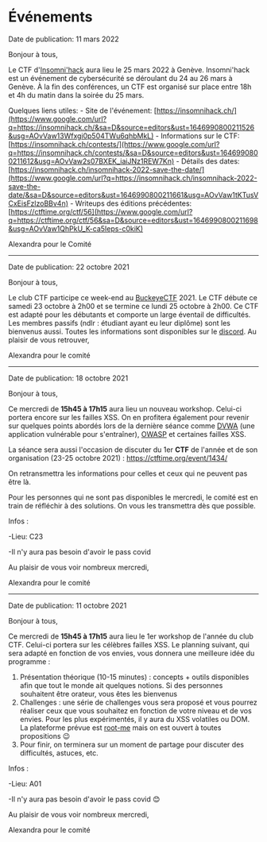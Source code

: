 # Événements

Date de publication: 11 mars 2022

Bonjour à tous,

Le CTF d'[Insomni'hack](https://insomnihack.ch/contests/) aura lieu le 25 mars 2022 à Genève. Insomni'hack est un événement de cybersécurité se déroulant du 24 au 26 mars à Genève. 
À la fin des conférences, un CTF est organisé sur place entre 18h et 4h du matin dans la soirée du 25 mars.

Quelques liens utiles:
   \- Site de l'événement: [https://insomnihack.ch/](https://www.google.com/url?q=https://insomnihack.ch/&sa=D&source=editors&ust=1646990800211526&usg=AOvVaw13Wfxgi0p504TWu6qhbMkL)
   \- Informations sur le CTF: [https://insomnihack.ch/contests/](https://www.google.com/url?q=https://insomnihack.ch/contests/&sa=D&source=editors&ust=1646990800211612&usg=AOvVaw2s07BXEK_iaiJNz1REW7Kn)
   \- Détails des dates: [https://insomnihack.ch/insomnihack-2022-save-the-date/](https://www.google.com/url?q=https://insomnihack.ch/insomnihack-2022-save-the-date/&sa=D&source=editors&ust=1646990800211661&usg=AOvVaw1tKTusVCxEisFzlzoBBv4n)
   \- Writeups des éditions précédentes: [https://ctftime.org/ctf/56](https://www.google.com/url?q=https://ctftime.org/ctf/56&sa=D&source=editors&ust=1646990800211698&usg=AOvVaw1QhPkU_K-ca5Ieps-c0kiK)

Alexandra pour le Comité

---



Date de publication: 22 octobre 2021

Bonjour à tous, 

Le club CTF participe ce week-end au [BuckeyeCTF](https://ctftime.org/event/1434) 2021. Le CTF débute ce samedi 23 octobre à 2h00 et se termine ce lundi 25 octobre à 2h00. Ce CTF est adapté pour les débutants et comporte un large éventail de difficultés. Les membres passifs (ndlr : étudiant ayant eu leur diplôme) sont les bienvenus aussi. Toutes les informations sont disponibles sur le [discord](https://discord.gg/dCFhwwW).
Au plaisir de vous retrouver,

Alexandra pour le comité





---



Date de publication: 18 octobre 2021

Bonjour à tous,

Ce mercredi de **15h45 à 17h15** aura lieu un nouveau workshop. Celui-ci portera encore sur les failles XSS. On en profitera également pour revenir sur quelques points abordés lors de la dernière séance comme [DVWA](https://dvwa.co.uk/) (une application vulnérable pour s'entraîner), [OWASP](https://owasp.org/) et certaines failles XSS.

La séance sera aussi l'occasion de discuter du 1er **CTF** de l'année et de son organisation (23-25 octobre 2021) : https://ctftime.org/event/1434/

On retransmettra les informations pour celles et ceux qui ne peuvent pas être là.

Pour les personnes qui ne sont pas disponibles le mercredi, le comité est en train de réfléchir à des solutions. On vous les transmettra dès que possible.

Infos :

-Lieu: C23

-Il n'y aura pas besoin d'avoir le pass covid



Au plaisir de vous voir nombreux mercredi,

Alexandra pour le comité









---

Date de publication: 11 octobre 2021

Bonjour à tous,

Ce mercredi de **15h45 à 17h15** aura lieu le 1er workshop de l'année du club CTF. Celui-ci portera sur les célèbres failles XSS. Le planning suivant, qui sera adapté en fonction de vos envies, vous donnera une meilleure idée du programme :

1. Présentation théorique (10-15 minutes) : concepts + outils disponibles afin que tout le monde ait quelques notions. Si des personnes souhaitent être orateur, vous êtes les bienvenus
2. Challenges : une série de challenges vous sera proposé et vous pourrez réaliser ceux que vous souhaitez en fonction de votre niveau et de vos envies. Pour les plus expérimentés, il y aura du XSS volatiles ou DOM. La plateforme prévue est [root-me](https://www.root-me.org/) mais on est ouvert à toutes propositions 😉
3. Pour finir, on terminera sur un moment de partage pour discuter des difficultés, astuces, etc.

Infos :

-Lieu: A01

-Il n'y aura pas besoin d'avoir le pass covid 😊




Au plaisir de vous voir nombreux mercredi,

Alexandra pour le comité